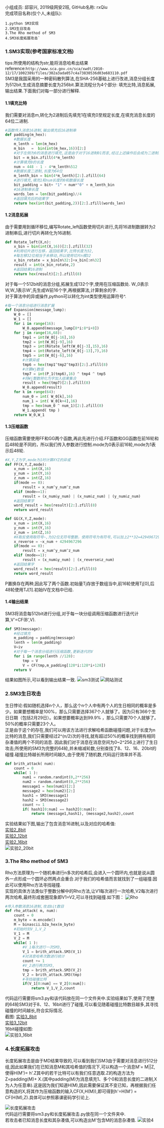 小组成员: 邱容兴, 2019级网安2班, GitHub名称: rxQiu  
完成项目名称(仅个人,未组队):  

```
1.python SM3实现
2.SM3生日攻击
3.The Rho method of SM3
4.SM3长度拓展攻击`
```  
### 1.SM3实现(参考国家标准文档)
tips:所使用的结构为str,能将消息哈希出结果  
reference:`http://www.sca.gov.cn/sca/xwdt/2010-12/17/1002389/files/302a3ada057c4a73830536d03e683110.pdf`  
SM3是我国采用的一种密码散列算法,在SHA-256基础上进行改进,消息分组长度为512bit,生成消息摘要长度为256bit.算法流程分为4个部分: 填充比特,消息拓展,输出结果.下面我们对每一部分进行解释.  
#### 1.1填充比特  
我们需要对消息m,转化为2进制后先填充1在填充0至规定长度,在填充消息长度的64位二进制.  
``` python
#函数传入消息16进制,输出填充后16进制串
def padding(m_hex):
    #数据长度
    m_lenth = len(m_hex)
    m_bin   =  bin(int(m_hex,16))[2:]
    #对于左侧为0的消息进行填充,这是由于对于16进制01而言,经过上述操作后会成为二进制1,缺少长度,所以zfill功能为在左侧补0到指定长度,即01即可成为0000 0001,而不是简单的1.
    bit = m_bin.zfill(4*m_lenth)
    #计算填充0的长度
    num = 448 - 1 - 4*m_lenth%512
    #数据长度二进制,长度为64位
    m_lenth_bin = bin(4*m_lenth)[2:].zfill(64)
    #进行填充,填充1和num长度的0和数据长度
    bit_padding = bit+ "1" + num*"0" + m_lenth_bin
    #16进制串长度
    words_len = len(bit_padding)//4
    #返回填充后的结果字
    return hex(int(bit_padding,2))[2:].zfill(words_len)
```

#### 1.2消息拓展  
由于需要用到循环移位,编写Rotate_left函数使用切片进行,先将16进制数据转为2进制串后,进行切片再转化为16进制.
``` python
def Rotate_left(X,n):
    x_bin = bin(int(X,16))[2:].zfill(32)
    #利用切片进行左移，返回结果字,比特长度为32,
    #每左移32位相当于未移动,所以使用切片n模32
    x_bin_rotate = x_bin[n%32:]+x_bin[:n%32]
    result = int(x_bin_rotate,2)
    #返回结果16进制
    return hex(result)[2:].zfill(8)
```

对于每一个512bit的消息分组,拓展生成132个字,使用在压缩函数处. W_0表示W,W_1表示W',先生成W前16个字,再根据算法,计算剩余的字.  
对于算法中的异或操作,python可以转化为int类型使用运算符号^.  
``` python
#每一个消息分组进行消息扩展
def Expansion(message_lump):
    W_0 = []
    W_1 = []
    for i in range(16):
        W_0.append(message_lump[8*i:8*i+8])
    for j in range(16,68):
        tmp1 = int(W_0[j-16],16)
        tmp2 = int(W_0[j-9],16)
        tmp3 = int(Rotate_left(W_0[j-3],15),16)
        tmp4 = int(Rotate_left(W_0[j-13],7),16)
        tmp5 = int(W_0[j-6],16)
        #计算异或
        tmp6 = hex(tmp1^tmp2^tmp3)[2:].zfill(8)
        #计算Wj数值
        tmp7 = int(P_1(tmp6),16) ^ tmp4 ^ tmp5
        #将Wj整数转化为字加入结果集合
        result = hex(tmp7)[2:].zfill(8)
        W_0.append(result)
    for k in range(64):
        num_0 = int( W_0[k],16)
        num_1 = int( W_0[k+4],16)
        tmp = hex(num_0 ^ num_1)[2:].zfill(8)
        W_1.append( tmp )
    return W_0,W_1
```

#### 1.3压缩函数  
压缩函数需要使用FF和GG两个函数,再此先进行介绍.FF函数和GG函数在前16轮和后48轮是不同的，所以我们传入参数进行控制.mode为0表示前16轮,mode为1表示后48轮.  
``` python
#X,Y,Z为字,mode为1时计算XYZ的异或
def FF(X,Y,Z,mode):
    x_num = int(X,16)
    y_num = int(Y,16)
    z_num = int(Z,16)
    if(mode == 0):
        result = x_num^y_num^z_num
    elif (mode==1):
        result = (x_num&y_num) | (x_num&z_num) | (y_num&z_num)
    #返回结果字
    word_result = hex(result)[2:].zfill(8)
    return word_result

def GG(X,Y,Z,mode):
    x_num = int(X,16)
    y_num = int(Y,16)
    z_num = int(Z,16)
    #X取反使用取符号~,为32位无符号整数，使用符号为有符号,可以加上2**32=4294967296,即与上0xFFFFFFFF
    x_reverse = ~x_num + 4294967296
    if(mode == 0):
        result = x_num^y_num^z_num
    elif (mode==1):
        result = (x_num&y_num) | (x_reverse&z_num)
    #返回结果字
    word_result = hex(result)[2:].zfill(8)
    return word_result
```

P置换存在两种,因此写了两个函数.初始量Tj存放于数组当中,前16轮使用Tj[0],后48轮使用TJ[1].初始IV在文档中已给.  
#### 1.4输出结果
SM3将消息每512bit进行分组,对于每一块分组调用压缩函数进行迭代计算,V'=CF(B',V).
```python
def SM3(message):
    #经过填充
    m_padding = padding(message)
    lenth = len(m_padding)
    V=iv
    #对于每一个消息分组进行压缩函数,更新迭代的V
    for i in range(lenth //128):
        tmp = V
        V = CF(tmp,m_padding[128*i:128*i+128])
    return V
```
结果如图所示,可以看到输出结果一致.
![sm3测试](https://user-images.githubusercontent.com/104824678/181903312-450a2e63-5676-4791-a662-940048da9d75.png)
![网站测试](https://user-images.githubusercontent.com/104824678/181903339-22ff6234-d22a-4185-959b-afe079360a0e.png)

### 2.SM3生日攻击  
生日悖论:假如随机选择n个人，那么这个n个人中有两个人的生日相同的概率是多少。如果要想概率是100%，那么只需要选择367个人就够了。因为只有366个生日日期（包括2月29日）。如果想要概率达到99.9% ，那么只需要70个人就够了。50%的概率只需要23个人。  
正是由于这个的存在,我们可以用该方法进行求解哈希函数碰撞问题,对于长度为n比特的消息,我们只需要经过2^(n/2)次的寻找,就有超过50%的概率找到拥有相同杂凑值的两个不同的消息.
因此我们对于消息在消息空间为0~2^256上进行了生日攻击;所使用的SM3为完整的64轮,并未缩减轮数,分别查找了8、12、16、20bit的碰撞.碰撞比特越长所用时间越久,由于使用了随机数,代码运行效率并不高.  
``` python
def brith_attack( num):
    count = 0
    while( 1 ):
        num1 = random.randint(0,2**256)
        num2 = random.randint(0,2**256)
        message1 = hex(num1)[2:]
        message2 = hex(num2)[2:]
        hash1 = SM3(message1)
        hash2 = SM3(message2)
        count += 1
        if( hash1[0:num] == hash2[0:num]):
            return (message1,hash1), (message2,hash2),count
```
实验结果如下图,输出了包含消息16进制,以及对应的哈希值:  
[实验2_8bit](https://user-images.githubusercontent.com/104824678/181915821-52b2baae-3531-4b6b-8fe9-eb88a822b3ee.png)  
[实验2_12bit](https://user-images.githubusercontent.com/104824678/181915826-11655e24-9fb5-46d1-80b6-21c046aa1366.png)  
[实验2_16bit](https://user-images.githubusercontent.com/104824678/181915831-fbfe18fb-6a46-4032-88a8-65f9bb280aed.png)  
![实验2_20bit](https://user-images.githubusercontent.com/104824678/181915835-393184ff-f623-437e-8818-d55e45443248.png)

### 3.The Rho method of SM3 
Rho方法原理为一个随机串进行n多次的哈希后,会进入一个圆环内,也就是说从圆外一点形成一个圆环必然两点会重合.对于我们的哈希值而言就找到了一组碰撞.因此可以使用Rho方法寻找碰撞.  
实现的具体方法类似于整数分解中的Rho方法,让V1每次进行一次哈希,V2每次进行两次哈希,最终形成套圈现象即V1=V2,可以寻找到碰撞.如下图：
![Rho](https://user-images.githubusercontent.com/104824678/181913910-1feea42d-b914-4e7e-b519-5c6993857b40.png)  

``` python
#传入参数消息16进制,攻击bit数目
def rho_attack( m, num):
    count = 0
    m_byte = m.encode()
    M = binascii.b2a_hex(m_byte)
    #初始时刻V_1,V_2
    V_1 = M
    V_2 = M
    while( 1 ):
        #V_1每次进行一次SM3,
        V_1 = brith_attack.SM3(V_1)
        #对消息哈希次数进行统计
        count += 1
        #V_2进行两次SM3,
        tmp = brith_attack.SM3(V_2)
        V_2 = brith_attack.SM3(tmp)
        #寻找碰撞比特
        if(V_1[0:num] == V_2[0:num]):
            return V_1,V_2,count
```

代码运行需要将sm3.py和该代码放在同一个文件夹中.实验结果如下,使用了完整的64轮SM3对于8、12、16bit进行了碰撞,可以看见随着碰撞比特数目越多,其寻找碰撞的时间越长,符合实际情况.  
截图:  [实验3_8bit](https://user-images.githubusercontent.com/104824678/181914237-46c29c69-4dbc-45a9-95f2-d980fe111e00.png)  
[实验3_12bit](https://user-images.githubusercontent.com/104824678/181914318-8bbe3946-ef0f-42ab-a075-87cf83d30215.png)  
16bit碰撞如图:  
![实验3_16bit](https://user-images.githubusercontent.com/104824678/181914640-00aaff70-4cab-4dc6-af0c-42f920b09c8a.png)



### 4.长度拓展攻击  
长度拓展攻击是由于MD结果导致的,可以看到我们SM3由于需要对消息进行512分组,因此如果我们在已知消息M和其哈希值的情况下,可以构造一个消息M'= M||Z,使得H(M')= h'.Z其中的若干比特可以有我们任意选取.Z的构造方法为Z=padding(M)+ X.(其中padding(M)为消息填充1、多个0和消息长度的二进制,X为人为任意串).这是因为我们知道H(M),因此需要保证其不变已知，再根据我们任意构造的X,将其作为压缩函数的输入CF(X,H(M)),即可得到h'=H(M') = CF(H(M),Z).具体可以参照慕课密码学引论上.  

![长度拓展攻击](https://user-images.githubusercontent.com/104824678/181911959-b82131e4-01e0-4058-962e-20322422f6d1.png)  
代码运行需要将sm3.py和长度拓展攻击.py放在同一个文件夹中.  
若攻击者已知消息长度和其杂凑值,可以构造出M'包含M的消息杂凑值.
![实验4](https://user-images.githubusercontent.com/104824678/181914568-4ba93fc1-2e2f-4bc5-88fd-c4e3b2afbe3f.png)


